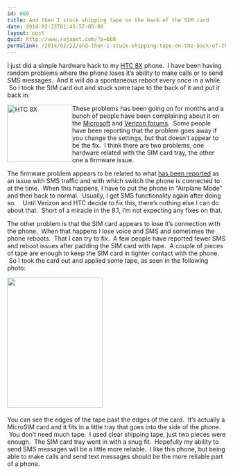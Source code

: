 ```yaml
---
id: 660
title: And then I stuck shipping tape on the back of the SIM card
date: 2014-02-22T01:45:57-05:00
layout: post
guid: http://www.rajapet.com/?p=660
permalink: /2014/02/22/and-then-i-stuck-shipping-tape-on-the-back-of-the-sim-card/
---
```

I just did a simple hardware hack to my [HTC 8X](http://www.htc.com/www/smartphones/htc-wp-8x/) phone.  I have been having random problems where the phone loses it&#8217;s ability to make calls or to send SMS messages.  And it will do a spontaneous reboot every once in a while.  So I took the SIM card out and stuck some tape to the back of it and put it back in.

<img loading="lazy" style="float: left;" onmouseover="this.src='http://anotherlab.smugmug.com/photos/i-MV2XkcG/0/M/i-MV2XkcG-M.png';" alt="HTC 8X" src="https://i0.wp.com/anotherlab.smugmug.com/photos/i-MV2XkcG/0/Th/i-MV2XkcG-Th.png?resize=150%2C132" width="150" height="132"  /> These problems has been going on for months and a bunch of people have been complaining about it on the [Microsoft](http://answers.microsoft.com/en-us/winphone/forum/wp8-wptext-htc8x?sort=lastreplydate&dir=desc&tab=Threads&status=&mod=&modAge=&advFil=&postedAfter=&postedBefore=&threadType=All&tm=1393051071455) and [Verizon forums](https://community.verizonwireless.com/thread/793465).  Some people have been reporting that the problem goes away if you change the settings, but that doesn&#8217;t appear to be the fix.  I think there are two problems, one hardware related with the SIM card tray, the other one a firmware issue.

The firmware problem appears to be related to what [has been reported](http://answers.microsoft.com/en-us/winphone/forum/wp8-wptext/after-gdr2-on-verizon-htc-8x-intermittent-cant/3f521fa3-2fa3-463c-a175-52d3f00df6a0?page=4) as an issue with SMS traffic and with which switch the phone is connected to at the time.  When this happens, I have to put the phone in &#8220;Airplane Mode&#8221; and then back to normal.  Usually, I get SMS functionality again after doing so.    Until Verizon and HTC decide to fix this, there&#8217;s nothing else I can do about that.  Short of a miracle in the 8.1, I&#8217;m not expecting any fixes on that.

The other problem is that the SIM card appears to lose it&#8217;s connection with the phone.  When that happens I lose voice and SMS and sometimes the phone reboots.  That I can try to fix.  A few people have reported fewer SMS and reboot issues after padding the SIM card with tape.  A couple of pieces of tape are enough to keep the SIM card in tighter contact with the phone.  So I took the card out and applied some tape, as seen in the following photo:

[<img loading="lazy" class="alignnone" style="margin: 0px 5px 5px 0px;" alt="" src="https://i0.wp.com/anotherlab.smugmug.com/photos/i-BLfnzDz/0/S/i-BLfnzDz-S.jpg?resize=220%2C300" width="220" height="300"  />](https://i2.wp.com/anotherlab.smugmug.com/photos/i-BLfnzDz/0/O/i-BLfnzDz.jpg)

You can see the edges of the tape past the edges of the card.  It&#8217;s actually a MicroSIM card and it fits in a little tray that goes into the side of the phone.  You don&#8217;t need much tape.  I used clear shipping tape, just two pieces were enough.  The SIM card tray went in with a snug fit.  Hopefully my ability to send SMS messages will be a little more reliable.  I like this phone, but being able to make calls and send text messages should be the more reliable part of a phone.